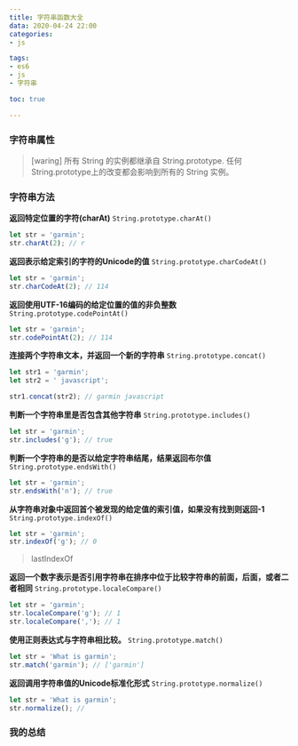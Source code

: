 ```yaml
---
title: 字符串函数大全
data: 2020-04-24 22:00
categories: 
- js

tags:
- es6
- js
- 字符串

toc: true

---
```



### 字符串属性
>[waring] 所有 String 的实例都继承自 String.prototype. 任何String.prototype上的改变都会影响到所有的 String 实例。
<!--more-->

### 字符串方法
**返回特定位置的字符(charAt)**
`String.prototype.charAt()`
```javascript
let str = 'garmin';
str.charAt(2); // r
```

**返回表示给定索引的字符的Unicode的值**
`String.prototype.charCodeAt()`
```javascript
let str = 'garmin';
str.charCodeAt(2); // 114
```
**返回使用UTF-16编码的给定位置的值的非负整数**
`String.prototype.codePointAt()`
```javascript
let str = 'garmin';
str.codePointAt(2); // 114
```

**连接两个字符串文本，并返回一个新的字符串**
`String.prototype.concat()`
```javascript
let str1 = 'garmin';
let str2 = ' javascript';

str1.concat(str2); // garmin javascript
```
**判断一个字符串里是否包含其他字符串**
`String.prototype.includes()`
```javascript
let str = 'garmin';
str.includes('g'); // true
```
**判断一个字符串的是否以给定字符串结尾，结果返回布尔值**
`String.prototype.endsWith()`
```javascript
let str = 'garmin';
str.endsWith('n'); // true
```
**从字符串对象中返回首个被发现的给定值的索引值，如果没有找到则返回-1**
`String.prototype.indexOf()`
```javascript
let str = 'garmin';
str.indexOf('g'); // 0
```
> lastIndexOf

**返回一个数字表示是否引用字符串在排序中位于比较字符串的前面，后面，或者二者相同**
`String.prototype.localeCompare()`
```javascript
let str = 'garmin';
str.localeCompare('g'); // 1
str.localeCompare(','); // 1

```

**使用正则表达式与字符串相比较。**
`String.prototype.match()`
```javascript
let str = 'What is garmin';
str.match('garmin'); // ['garmin']
```

**返回调用字符串值的Unicode标准化形式**
`String.prototype.normalize()`
```javascript
let str = 'What is garmin';
str.normalize(); // 
```


### 我的总结

